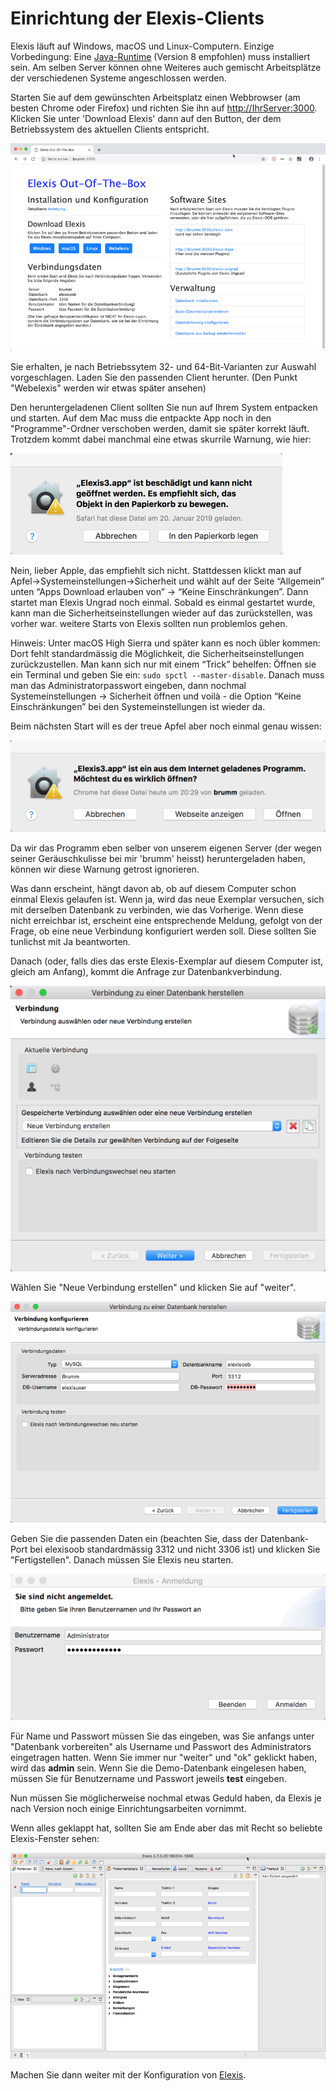 # Einrichtung der Elexis-Clients

Elexis läuft auf Windows, macOS und Linux-Computern. Einzige Vorbedingung: Eine [Java-Runtime](https://www.oracle.com/technetwork/java/javase/downloads/jre8-downloads-2133155.html) (Version 8 empfohlen) muss installiert sein. Am selben Server können ohne Weiteres auch gemischt Arbeitsplätze der verschiedenen Systeme angeschlossen werden.

Starten Sie auf dem gewünschten Arbeitsplatz einen Webbrowser (am besten Chrome oder Firefox) und richten Sie ihn auf <http://IhrServer:3000>. Klicken Sie unter 'Download Elexis' dann auf den Button, der dem Betriebssystem des aktuellen Clients entspricht.

![](../images/oob_einstieg.png)

Sie erhalten, je nach Betriebssytem 32- und 64-Bit-Varianten zur Auswahl vorgeschlagen. Laden Sie den passenden Client herunter. (Den Punkt "Webelexis" werden wir etwas später ansehen)

Den heruntergeladenen Client sollten Sie nun auf Ihrem System entpacken und starten. Auf dem Mac muss die entpackte App noch in den "Programme"-Ordner verschoben werden, damit sie später korrekt läuft. Trotzdem kommt dabei manchmal eine etwas skurrile Warnung, wie hier:

![](../images/oobdoc_08.png)

Nein, lieber Apple, das empfiehlt sich nicht. Stattdessen klickt man auf Apfel-&gt;Systemeinstellungen-&gt;Sicherheit und wählt auf der Seite “Allgemein” unten “Apps Download erlauben von” -&gt; “Keine Einschränkungen”. Dann startet man Elexis Ungrad noch einmal. Sobald es einmal gestartet wurde, kann man die Sicherheitseinstellungen wieder auf das zurückstellen, was vorher war. weitere Starts von Elexis sollten nun problemlos gehen.

Hinweis: Unter macOS High Sierra und später kann es noch übler kommen: Dort fehlt standardmässig die Möglichkeit, die Sicherheitseinstellungen zurückzustellen. Man kann sich nur mit einem “Trick” behelfen: Öffnen sie ein Terminal und geben Sie ein: `sudo spctl --master-disable`. Danach muss man das Administratorpasswort eingeben, dann nochmal Systemeinstellungen -> Sicherheit öffnen und voilà - die Option “Keine Einschränkungen” bei den Systemeinstellungen ist wieder da.

Beim nächsten Start will es der treue Apfel aber noch einmal genau wissen:

![](../images/oobdoc_09.png)

Da wir das Programm eben selber von unserem eigenen Server (der wegen seiner Geräuschkulisse bei mir 'brumm' heisst) heruntergeladen haben, können wir diese Warnung getrost ignorieren.

Was dann erscheint, hängt davon ab, ob auf diesem Computer schon einmal Elexis gelaufen ist. Wenn ja, wird das neue Exemplar versuchen, sich mit derselben Datenbank zu verbinden, wie das Vorherige. Wenn diese nicht erreichbar ist, erscheint eine entsprechende Meldung, gefolgt von der Frage, ob eine neue Verbindung konfiguriert werden soll. Diese sollten Sie tunlichst mit Ja beantworten.

Danach (oder, falls dies das erste Elexis-Exemplar auf diesem Computer ist, gleich am Anfang), kommt die Anfrage zur Datenbankverbindung.

![](../images/oob_connect_01.png)

Wählen Sie "Neue Verbindung erstellen" und klicken Sie auf "weiter".

![](../images/oob_connect_02.png)

Geben Sie die passenden Daten ein (beachten Sie, dass der Datenbank-Port bei elexisoob standardmässig 3312 und nicht 3306 ist) und klicken Sie "Fertigstellen". Danach müssen Sie Elexis neu starten.

![](../images/oob_connect_03.png)

Für Name und Passwort müssen Sie das eingeben, was Sie anfangs unter "Datenbank vorbereiten" als Username und Passwort des Administrators eingetragen hatten. Wenn Sie immer nur "weiter" und "ok" geklickt haben, wird das **admin** sein. Wenn Sie die Demo-Datenbank eingelesen haben, müssen Sie für Benutzername und Passwort jeweils **test** eingeben.

Nun müssen Sie möglicherweise nochmal etwas Geduld haben, da Elexis je nach Version noch einige Einrichtungsarbeiten vornimmt. 

Wenn alles geklappt hat, sollten Sie am Ende aber das mit Recht so beliebte Elexis-Fenster sehen: 

![](../images/oob_connect_04.png)

Machen Sie dann weiter mit der Konfiguration von [Elexis](elexis.md).
